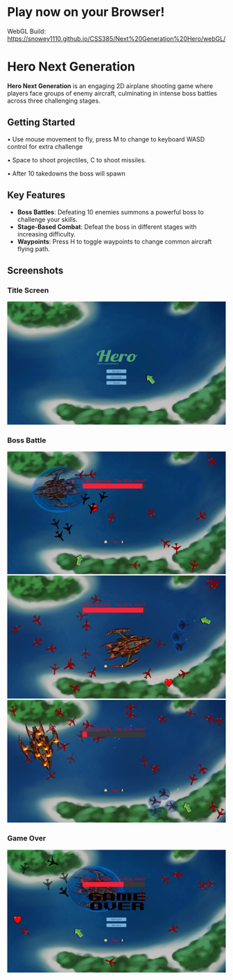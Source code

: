 
# Play now on your Browser!
WebGL Build:
https://snowey1110.github.io/CSS385/Next%20Generation%20Hero/webGL/

# Hero Next Generation


**Hero Next Generation** is an engaging 2D airplane shooting game where players face groups of enemy aircraft, culminating in intense boss battles across three challenging stages. 

## Getting Started
•	Use mouse movement to fly, press M to change to keyboard WASD control for extra challenge

•	Space to shoot projectiles, C to shoot missiles.

•	After 10 takedowns the boss will spawn


## Key Features

- **Boss Battles**: Defeating 10 enemies summons a powerful boss to challenge your skills.
- **Stage-Based Combat**: Defeat the boss in different stages with increasing difficulty.
- **Waypoints**: Press H to toggle waypoints to change common aircraft flying path.

## Screenshots

### Title Screen
![Title Screen](Gameplay/Screenshot%202025-01-26%20023832.png)

### Boss Battle
![Boss Battle 1](Gameplay/Screenshot%202025-01-26%20023928.png)
![Boss Battle 2](Gameplay/Screenshot%202025-01-26%20031359.png)
![Boss Battle 3](Gameplay/Screenshot%202025-01-26%20031612.png)

### Game Over
![Game Over Screen](Gameplay/Screenshot%202025-01-26%20024018.png)









